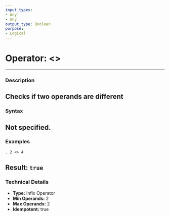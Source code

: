 ```yaml
---
input_types:
- Any
- Any
output_type: Boolean
purpose:
- Logical
---
```

# Operator: <>
---
### **Description**
Checks if two operands are different
---
### **Syntax**
Not specified.
---
### **Examples**
```
. 2 <> 4
```
**Result:** `true`
---
### **Technical Details**
- **Type:** Infix Operator
- **Min Operands:** 2
- **Max Operands:** 2
- **Idempotent:** true